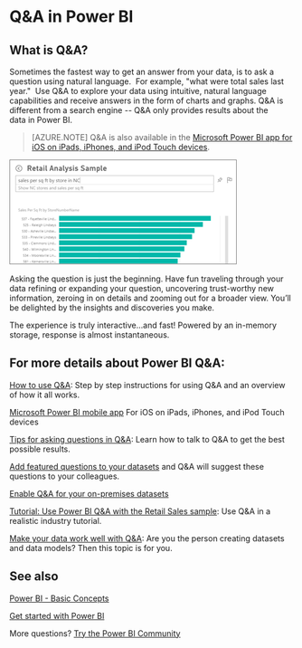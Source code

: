 ﻿<properties
   pageTitle="Q&A in Power BI"
   description="Documentation overview topic for Power BI Q&A natural language queries."
   services="powerbi"
   documentationCenter=""
   authors="mihart"
   manager="erikre"
   backup=""
   editor=""
   tags=""
   qualityFocus="identified"
   qualityDate=""/>

<tags
   ms.service="powerbi"
   ms.devlang="NA"
   ms.topic="article"
   ms.tgt_pltfrm="NA"
   ms.workload="powerbi"
   ms.date="05/30/2017"
   ms.author="mihart"/>

# Q&A in Power BI
## What is Q&A?

Sometimes the fastest way to get an answer from your data, is to ask a question using natural language.  For example, "what were total sales last year."  Use Q&A to explore your data using intuitive, natural language capabilities and receive answers in the form of charts and graphs. Q&A is different from a search engine -- Q&A only provides results about the data in Power BI.

>[AZURE.NOTE]
Q&A is also available in the [Microsoft Power BI app for iOS on iPads, iPhones, and iPod Touch devices](powerbi-mobile-ios-qna.md).

![](media/powerbi-service-q-and-a/PBI_QA_BoxSalesSqFt.png)

Asking the question is just the beginning.  Have fun traveling through your data refining or expanding your question, uncovering trust-worthy new information, zeroing in on details and zooming out for a broader view. You’ll be delighted by the insights and discoveries you make.

The experience is truly interactive…and fast! Powered by an in-memory storage, response is almost instantaneous.

## For more details about Power BI Q&A:

[How to use Q&A](powerbi-service-how-to-use-q-and-a.md):
Step by step instructions for using Q&A and an overview of how it all works.

[Microsoft Power BI mobile app](powerbi-mobile-ios-qna.md)
For iOS on iPads, iPhones, and iPod Touch devices

[Tips for asking questions in Q&A](powerbi-service-q-and-a-tips.md):
Learn how to talk to Q&A to get the best possible results.

[Add featured questions to your datasets](powerbi-service-q-and-a-create-featured-questions.md)
and Q&A will suggest these questions to your colleagues.

[Enable Q&A for your on-premises datasets](powerbi-service-q-and-a-direct-query.md)

[Tutorial: Use Power BI Q&A with the Retail Sales sample](powerbi-service-tutorial-introduction-to-q-and-a.md):
Use Q&A in a realistic industry tutorial.

[Make your data work well with Q&A](powerbi-service-make-your-data-work-well-with-q-and-a.md):
Are you the person creating datasets and data models?  Then this topic is for you.

## See also

[Power BI - Basic Concepts](powerbi-service-basic-concepts.md)

[Get started with Power BI](powerbi-service-get-started.md)

More questions? [Try the Power BI Community](http://community.powerbi.com/)
